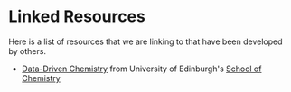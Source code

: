 # Linked Resources

Here is a list of resources that we are linking to that have been developed by others. 

- [Data-Driven Chemistry](https://github.com/Edinburgh-Chemistry-Teaching/Data-driven-chemistry) from University of Edinburgh's [School of Chemistry](https://chem.ed.ac.uk)
